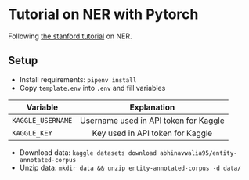 # Tutorial on NER with Pytorch

Following [the stanford tutorial](https://cs230.stanford.edu/blog/namedentity/) on NER.


## Setup

- Install requirements: `pipenv install`   
- Copy `template.env` into `.env` and fill variables

| Variable | Explanation | 
| ------------- |:-------------:|
| `KAGGLE_USERNAME` | Username used in API token for Kaggle |
| `KAGGLE_KEY` | Key used in API token for Kaggle |

- Download data: `kaggle datasets download abhinavwalia95/entity-annotated-corpus`   
- Unzip data: `mkdir data && unzip entity-annotated-corpus -d data/`  
